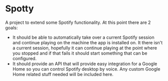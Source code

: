 # Spotty
A project to extend some Spotify functionality. At this point there are 2 goals:
- It should be able to automatically take over a current Spotify session and continue playing on the machine the app is installed on. It there isn't a current session, hopefully it can continue playing at the point where you stopped and if that fails it should start something that can be configured.
- It should provide an API that will provide easy integration for a Google Home so you can control Spotify desktop by voice. Any custom Google Home related stuff needed will be included here. 